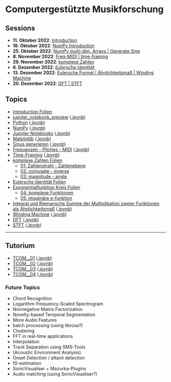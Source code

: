 # Computergestützte Musikforschung 

## Sessions

- **11. Oktober 2022**: [Introduction](/sessions/session_00_intro.md)
- **18. Oktober 2022**: [NumPy Introduction](/sessions/session_01_numpy_introduction.md)
- **25. Oktober 2022**: [NumPy multi-dim. Arrays | Generate Sine](/sessions/session_02_np_mdim_arr_gen_sin.md)
- **8. November 2022**: [Freq-MIDI | time-framing](/sessions/session_03_freqmidipitch_timeframing.md)
- **29. November 2022**: [komplexe Zahlen](/sessions/session_04_komplexe_zahlen.md)
- **6. Dezember 2022**: [Eulersche Identität](/sessions/session_05_eulersche_identitaet.md)
- **13. Dezember 2022**: [Eulersche Formel | Ähnlichkeitsmaß | Winding Machine](/sessions/session_06_eulerscheformel_aehnlichkeitsmass_windingmachine.md)
- **20. Dezember 2022**: [DFT | STFT](/sessions/session_07_dft_stft.md)

## Topics

- [Introduction Folien](/topics/session_00_cmf_introduction.pdf)
- [jupyter_notebook_preview](/topics/jupyter_notebook_preview.md) ([.ipynb](/topics/jupyter_notebook_preview.ipynb))
- [Python](/topics/python.md) ([.ipynb](/topics/python.ipynb))
- [NumPy](/topics/numpy.md) ([.ipynb](/topics/numpy.ipynb))
- [Jupyter Notebooks](/topics/jupyter_notebooks.md) ([.ipynb](/topics/jupyter_notebooks.ipynb))
- [Matplotlib](/topics/matplotlib.md) ([.ipynb](/topics/matplotlib.ipynb))
- [Sinus generieren](/topics/generate_sine_wave.md) ([.ipynb](/topics/generate_sine_wave.ipynb))
- [Frequenzen - Pitches - MIDI](topics/freq_midi.md) ([.ipynb](/topics/freq_midi.ipynb))
- [Time-Framing](/topics/time_framing.md) ([.ipynb](/topics/time_framing.ipynb))
- [komplexe Zahlen Folien](/topics/komplexe_zahlen_folien%20slides.pdf)
	- [01: Zahlenstrahl - Zahlenebene](/topics/01_zahlenstrahl_zahlenflaeche.ggb)
	- [02: conjugate - inverse](/topics/02_conjugate_inverse.ggb)
	- [03: magnitude - angle](/topics/03_laenge_winkel.ggb)
- [Eulersche Identität Folien](/topics/eulersche_identitaet%20slides.pdf)
- [Exponentialfunktion Kreis Folien](/topics/exponentialfunktion_kreis_folien.pdf)
	- [04: komplexe Funktionen](/topics/04_funktionen.ggb)
	- [05: imaginäre e-funktion](/topics/05_imaginaere_e-funktion.ggb)
- [Integral und Riemansche Summe der Multiplikation zweier Funktionen als Ähnlichkeitsmaß](/topics/aehnlichkeitsmass.md) ([.ipynb](/topics/aehnlichkeitsmass.ipynb))
- [Winding Machine](/topics/winding_machine.md) ([.ipynb](/topics/winding_machine.ipynb))
- [DFT](/topics/dft.md) ([.ipynb](/topics/dft.ipynb))
- [STFT](/topics/stft.md) ([.ipynb](/topics/stft.ipynb))

---

## Tutorium

- [TCGM__01](/tutorium/TCGM__01.md) ([.ipynb](/tutorium/TCGM__01.ipynb))
- [TCGM__02](/tutorium/TCGM__02.md) ([.ipynb](/tutorium/TCGM__02.ipynb))
- [TCGM__03](/tutorium/TCGM__03.md) ([.ipynb](/tutorium/TCGM__03.ipynb))
- [TCGM__04](/tutorium/TCGM__04.md) ([.ipynb](/tutorium/TCGM__04.ipynb))

### Future Topics

- Chord Recognition
- Logarithm-Frequency-Scaled Spectrogram
- Nonnegative Matrix Factorization
- Novelty-based Temporal Segmentation
- More Audio Features
- batch processing (using librosa?)
- Clustering
- FFT in real-time applications
- Interpolation
- Track Separation using SMS-Tools
- (Acoustic Environment Analysis)
- Onset Detection / attack detection
- f0-estimation
- SonicVisualiser + Mazurka-Plugins
- Audio matching (using SonicVisualiser?)

